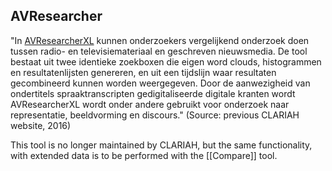## AVResearcher

"In [AVResearcherXL](http://labs.beeldengeluid.nl/application/dbd09298-edb3-11e4-8099-005056a71e3a) kunnen onderzoekers vergelijkend onderzoek doen tussen radio- en televisiemateriaal en geschreven nieuwsmedia. De tool bestaat uit twee identieke zoekboxen die eigen word clouds, histogrammen en resultatenlijsten genereren, en uit een tijdslijn waar resultaten gecombineerd kunnen worden weergegeven. Door de aanwezigheid van ondertitels spraaktranscripten gedigitaliseerde digitale kranten wordt AVResearcherXL wordt onder andere gebruikt voor onderzoek naar representatie, beeldvorming en discours." (Source: previous CLARIAH website, 2016)

This tool is no longer maintained by CLARIAH, but the same functionality, with extended data is to be performed with the [[Compare]] tool.